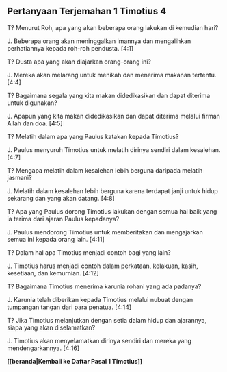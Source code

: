 ﻿## Pertanyaan Terjemahan 1 Timotius 4 ##

T? Menurut Roh, apa yang akan beberapa orang lakukan di kemudian hari?

J. Beberapa orang akan meninggalkan imannya dan mengalihkan perhatiannya kepada roh-roh pendusta. [4:1]

T? Dusta apa yang akan diajarkan orang-orang ini?

J. Mereka akan melarang untuk menikah dan menerima makanan tertentu. [4:4]

T? Bagaimana segala yang kita makan didedikasikan dan dapat diterima untuk digunakan?

J. Apapun yang kita makan didedikasikan dan dapat diterima melalui firman Allah dan doa. [4:5]

T? Melatih dalam apa yang Paulus katakan kepada Timotius?

J. Paulus menyuruh Timotius untuk melatih dirinya sendiri dalam kesalehan. [4:7]

T? Mengapa melatih dalam kesalehan lebih berguna daripada melatih jasmani?

J. Melatih dalam kesalehan lebih berguna karena terdapat janji untuk hidup sekarang dan yang akan datang. [4:8]

T? Apa yang Paulus dorong Timotius lakukan dengan semua hal baik yang ia terima dari ajaran Paulus kepadanya?

J. Paulus mendorong Timotius untuk memberitakan dan mengajarkan semua ini kepada orang lain. [4:11]

T? Dalam hal apa Timotius menjadi contoh bagi yang lain?

J. Timotius harus menjadi contoh dalam perkataan, kelakuan, kasih, kesetiaan, dan kemurnian. [4:12]

T? Bagaimana Timotius menerima karunia rohani yang ada padanya?

J. Karunia telah diberikan kepada Timotius melalui nubuat dengan tumpangan tangan dari para penatua. [4:14]

T? Jika Timotius melanjutkan dengan setia dalam hidup dan ajarannya, siapa yang akan diselamatkan?

J. Timotius akan menyelamatkan dirinya sendiri dan mereka yang mendengarkannya. [4:16]

__[[beranda|Kembali ke Daftar Pasal 1 Timotius]]__

